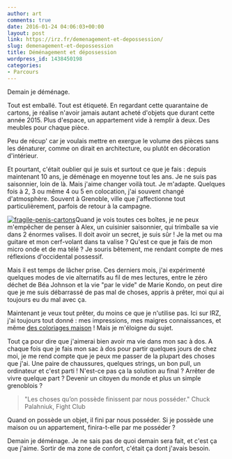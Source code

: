 ```yaml
---
author: art
comments: true
date: 2016-01-24 04:06:03+00:00
layout: post
link: https://irz.fr/demenagement-et-depossession/
slug: demenagement-et-depossession
title: Déménagement et dépossession
wordpress_id: 1438450198
categories:
- Parcours
---
```


Demain je déménage.

Tout est emballé. Tout est étiqueté. En regardant cette quarantaine de cartons, je réalise n'avoir jamais autant acheté d'objets que durant cette année 2015. Plus d'espace, un appartement vide à remplir à deux. Des meubles pour chaque pièce. <!-- more -->

Peu de récup' car je voulais mettre en exergue le volume des pièces sans les dénaturer, comme on dirait en architecture, ou plutôt en décoration d'intérieur.

Et pourtant, c'était oublier qui je suis et surtout ce que je fais : depuis maintenant 10 ans, je déménage en moyenne tout les ans. Je ne suis pas saisonnier, loin de là. Mais j'aime changer voilà tout. Je m'adapte. Quelques fois à 2, 3 ou même 4 ou 5 en colocation, j'ai souvent changé d'atmosphère. Souvent à Grenoble, ville que j'affectionne tout particulièrement, parfois de retour à la campagne.

[![fragile-penis-cartons](https://static.irz.fr/2016/01/fragile-penis-cartons-640x480.jpg)](https://irz.fr/recherche?q=fragile-penis-cartons)Quand je vois toutes ces boîtes, je ne peux m'empêcher de penser à Alex, un cuisinier saisonnier, qui trimballe sa vie dans 2 énormes valises. Il doit avoir un secret, je suis sûr ! Je la met ou ma guitare et mon cerf-volant dans ta valise ? Qu'est ce que je fais de mon micro onde et de ma télé ? Je souris bêtement, me rendant compte de mes réflexions d'occidental possessif.

Mais il est temps de lâcher prise. Ces derniers mois, j'ai expérimenté quelques modes de vie alternatifs au fil de mes lectures, entre le zéro déchet de Béa Johnson et la vie "par le vide" de Marie Kondo, on peut dire que je me suis débarrassé de pas mal de choses, appris à prêter, moi qui ai toujours eu du mal avec ça.

Maintenant je veux tout prêter, du moins ce que je n'utilise pas. Ici sur IRZ, j'ai toujours tout donné : mes impressions, mes maigres connaissances, et même [des coloriages maison](https://irz.fr/coloriages) ! Mais je m'éloigne du sujet.

Tout ça pour dire que j'aimerai bien avoir ma vie dans mon sac à dos. A chaque fois que je fais mon sac à dos pour partir quelques jours de chez moi, je me rend compte que je peux me passer de la plupart des choses que j'ai. Une paire de chaussures, quelques strings, un bon pull, un ordinateur et c'est parti ! N'est-ce pas ça la solution au final ? Arrêter de vivre quelque part ? Devenir un citoyen du monde et plus un simple grenoblois ?



<blockquote>"Les choses qu’on possède finissent par nous posséder."
Chuck Palahniuk, Fight Club</blockquote>



Quand on possède un objet, il fini par nous posséder. Si je possède une maison ou un appartement, finira-t-elle par me posséder ?

Demain je déménage. Je ne sais pas de quoi demain sera fait, et c'est ça que j'aime. Sortir de ma zone de confort, c'était ça dont j'avais besoin.
